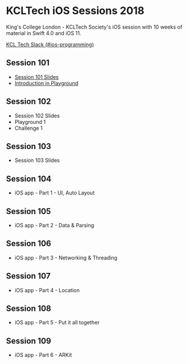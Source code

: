 # KCLTech iOS Sessions 2018
King's College London - KCLTech Society's iOS session with 10 weeks of material in Swift 4.0 and iOS 11. 

[KCL Tech Slack (#ios-programming)](https://kcltechhq.slack.com)

## Session 101

- [Session 101 Slides](session101/session101_2018.pdf)
- [Introduction in Playground](session101/session101.playground)

## Session 102

- Session 102 Slides
- Playground 1
- Challenge 1

## Session 103

- Session 103 Slides

## Session 104

- iOS app - Part 1 - UI, Auto Layout

## Session 105

- iOS app - Part 2 - Data & Parsing

## Session 106

- iOS app - Part 3 - Networking & Threading

## Session 107

- iOS app - Part 4 - Location

## Session 108

- iOS app - Part 5 - Put it all together

## Session 109

- iOS app - Part 6 - ARKit
